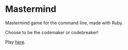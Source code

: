 # Mastermind
Mastermind game for the command line, made with Ruby.

Choose to be the codemaker or codebreaker!

Play [here](https://replit.com/@nathanfpuckett/Mastermind).

